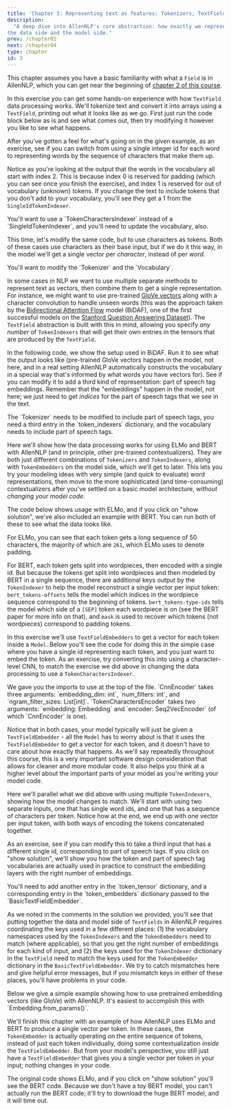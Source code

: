 ```yaml
---
title: 'Chapter 3: Representing text as features: Tokenizers, TextFields, and TextFieldEmbedders'
description:
  "A deep dive into AllenNLP's core abstraction: how exactly we represent textual inputs, both on
the data side and the model side."
prev: /chapter02
next: /chapter04
type: chapter
id: 3
---
```


<textblock>

This chapter assumes you have a basic familiarity with what a `Field` is in AllenNLP, which you can
get near the beginning of [chapter 2 of this course](/chapter02).

</textblock>


<exercise id="1" title="The basic problem: text to features" type="slides">

<slides source="chapter03/01_the_basic_problem">
</slides>

</exercise>

<exercise id="2" title="The data side: TextFields" type="slides">

<slides source="chapter03/02_data_side">
</slides>

</exercise>

<exercise id="3" title="A simple TextField example">

In this exercise you can get some hands-on experience with how `TextField` data processing works.
We'll tokenize text and convert it into arrays using a `TextField`, printing out what it looks like
as we go.  First just run the code block below as is and see what comes out, then try modifying it
however you like to see what happens.

After you've gotten a feel for what's going on in the given example, as an exercise, see if you can
switch from using a single integer id for each word to representing words by the sequence
of characters that make them up.

Notice as you're looking at the output that the words in the vocabulary all start with index 2.
This is because index 0 is reserved for padding (which you can see once you finish the exercise),
and index 1 is reserved for out of vocabulary (unknown) tokens.  If you change the text to include
tokens that you don't add to your vocabulary, you'll see they get a 1 from the
`SingleIdTokenIndexer`.

<codeblock id="chapter03/data/simple">
You'll want to use a `TokenCharactersIndexer` instead of a `SingleIdTokenIndexer`, and you'll need
to update the vocabulary, also.
</codeblock>

This time, let's modify the same code, but to use characters as tokens.  Both of these cases use
characters as their base input, but if we do it this way, in the model we'll get a single vector
per _character_, instead of per _word_.

<codeblock id="chapter03/data/simple2">
You'll want to modify the `Tokenizer` and the `Vocabulary`.
</codeblock>

</exercise>

<exercise id="4" title="Combining multiple TokenIndexers">

In some cases in NLP we want to use multiple separate methods to represent text as vectors, then
combine them to get a single representation.  For instance, we might want to use pre-trained [GloVe
vectors](https://nlp.stanford.edu/projects/glove/) along with a character convolution to handle
unseen words (this was the approach taken by the [Bidirectional Attention
Flow](https://www.semanticscholar.org/paper/Bidirectional-Attention-Flow-for-Machine-Seo-Kembhavi/007ab5528b3bd310a80d553cccad4b78dc496b02)
model (BiDAF), one of the first successful models on the [Stanford Question Answering
Dataset](https://rajpurkar.github.io/SQuAD-explorer/)).  The `TextField` abstraction is built with
this in mind, allowing you specify _any number_ of `TokenIndexers` that will get their own entries
in the tensors that are produced by the `TextField`.

In the following code, we show the setup used in BiDAF.  Run it to see what the output looks like
(pre-trained GloVe vectors happen in the model, not here, and in a real setting AllenNLP
automatically constructs the vocabulary in a special way that's informed by what words you have
vectors for).  See if you can modify it to add a third kind of representation: part of speech tag
embeddings.  Remember that the "embeddings" happen in the model, not here; we just need to get
_indices_ for the part of speech tags that we see in the text.

<codeblock id="chapter03/data/combined">
The `Tokenizer` needs to be modified to include part of speech tags, you need a third entry in the
`token_indexers` dictionary, and the vocabulary needs to include part of speech tags.
</codeblock>

</exercise>

<exercise id="5" title="Contextualized representations in TextFields">

Here we'll show how the data processing works for using ELMo and BERT with AllenNLP (and in
principle, other pre-trained contextualizers).  They are both just different combinations of
`Tokenizers` and `TokenIndexers`, along with `TokenEmbedders` on the model side, which we'll get to
later.  This lets you try your modeling ideas with very simple (and quick to evaluate) word
representations, then move to the more sophisticated (and time-consuming) contextualizers after
you've settled on a basic model architecture, _without changing your model code_.

The code below shows usage with ELMo, and if you click on "show solution", we've also included an
example with BERT.  You can run both of these to see what the data looks like.

<codeblock id="chapter03/data/contextual">
</codeblock>

For ELMo, you can see that each token gets a long sequence of 50 characters, the majority of which
are `261`, which ELMo uses to denote padding.

For BERT, each token gets split into wordpieces, then encoded with a single id.  But because the
tokens get split into wordpieces and then modeled by BERT in a single sequence, there are
additional keys output by the `TokenIndexer` to help the model reconstruct a single vector per
input token: `bert_tokens-offsets` tells the model which indices in the wordpiece sequence
correspond to the beginning of tokens.  `bert_tokens-type-ids` tells the model which side of a
`[SEP]` token each wordpiece is on (see the BERT paper for more info on that), and `mask` is used
to recover which tokens (not wordpieces) correspond to padding tokens.

</exercise>

<exercise id="6" title="The model side: TextFieldEmbedders" type="slides">

<slides source="chapter03/06_model_side">
</slides>

</exercise>

<exercise id="7" title="Embedding simple TextField inputs">

In this exercise we'll use `TextFieldEmbedders` to get a vector for each token inside a `Model`.
Below you'll see the code for doing this in the simple case where you have a single id representing
each token, and you just want to embed the token.  As an exercise, try converting this into using a
character-level CNN, to match the exercise we did above in changing the data processing to use a
`TokenCharactersIndexer`.

<codeblock id="chapter03/model/simple">
We gave you the imports to use at the top of the file.  `CnnEncoder` takes three arguments:
`embedding_dim: int`, `num_filters: int`, and `ngram_filter_sizes: List[int]`.
`TokenCharactersEncoder` takes two arguments: `embedding: Embedding` and `encoder: Seq2VecEncoder`
(of which `CnnEncoder` is one).
</codeblock>

Notice that in both cases, your model typically will just be given a `TextFieldEmbedder` - all the
`Model` has to worry about is that it uses the `TextFieldEmbedder` to get a vector for each token,
and it doesn't have to care about how exactly that happens.  As we'll say repeatedly throughout
this course, this is a very important software design consideration that allows for cleaner and
more modular code.  It also helps you think at a higher level about the important parts of your
model as you're writing your model code.

</exercise>

<exercise id="8" title="Embedding text that has multiple TokenIndexers">

Here we'll parallel what we did above with using multiple `TokenIndexers`, showing how the model
changes to match.  We'll start with using two separate inputs, one that has single word ids, and
one that has a sequence of characters per token.  Notice how at the end, we end up with one vector
per input token, with both ways of encoding the tokens concatenated together.

As an exercise, see if you can modify this to take a third input that has a different single id,
corresponding to part of speech tags.  If you click on "show solution", we'll show you how the
token and part of speech tag vocabularies are actually used in practice to construct the embedding
layers with the right number of embeddings.

<codeblock id="chapter03/model/combined">
You'll need to add another entry in the `token_tensor` dictionary, and a corresponding entry in the
`token_embedders` dictionary passed to the `BasicTextFieldEmbedder`.
</codeblock>

As we noted in the comments in the solution we provided, you'll see that putting together the data
and model side of `TextFields` in AllenNLP requires coordinating the keys used in a few different
places: (1) the vocabulary namespaces used by the `TokenIndexers` and the `TokenEmbedders` need to
match (where applicable), so that you get the right number of embeddings for each kind of input,
and (2) the keys used for the `TokenIndexer` dictionary in the `TextField` need to match the keys
used for the `TokenEmbedder` dictionary in the `BasicTextFieldEmbedder`.  We try to catch
mismatches here and give helpful error messages, but if you mismatch keys in either of these
places, you'll have problems in your code.

</exercise>

<exercise id="9" title="Using pretrained embeddings">
Below we give a simple example showing how to use pretrained embedding vectors (like GloVe) with
AllenNLP.  It's easiest to accomplish this with `Embedding.from_params()`.

<codeblock id="chapter03/model/pretrained">
</codeblock>

</exercise>

<exercise id="10" title="Embedding contextualized inputs">

We'll finish this chapter with an example of how AllenNLP uses ELMo and BERT to produce a single
vector per token.  In these cases, the `TokenEmbedder` is actually operating on the entire sequence
of tokens, instead of just each token individually, doing some contextualization _inside_ the
`TextFieldEmbedder`.  But from your model's perspective, you still just have a `TextFieldEmbedder`
that gives you a single vector per token in your input; nothing changes in your code.

The original code shows ELMo, and if you click on "show solution" you'll see the BERT code.
Because we don't have a toy BERT model, you can't actually run the BERT code; it'll try to download
the huge BERT model, and it will time out.

<codeblock id="chapter03/model/contextual">
</codeblock>

</exercise>
